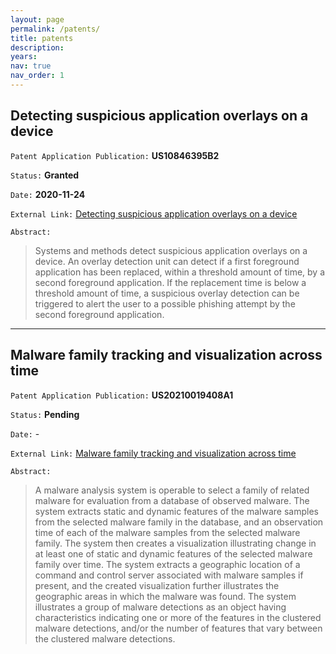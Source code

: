 ```yaml
---
layout: page
permalink: /patents/
title: patents
description: 
years: 
nav: true
nav_order: 1
---
```

<!-- _pages/publications.md -->
## Detecting suspicious application overlays on a device
`Patent Application Publication:` **US10846395B2**

`Status:` **Granted**

`Date:`  **2020-11-24**

`External Link:` [Detecting suspicious application overlays on a device](https://patents.google.com/patent/US10846395B2/en?inventor=Nikolaos%20Chrysaidos)

`Abstract:`

> Systems and methods detect suspicious application overlays on a device. An overlay detection unit can detect if a first foreground application has been replaced, within a threshold amount of time, by a second foreground application. If the replacement time is below a threshold amount of time, a suspicious overlay detection can be triggered to alert the user to a possible phishing attempt by the second foreground application.

---

## Malware family tracking and visualization across time
`Patent Application Publication:` **US20210019408A1**

`Status:` **Pending**

`Date:`  -

`External Link:` [Malware family tracking and visualization across time](https://patents.google.com/patent/US20210019408A1/en?inventor=Nikolaos+Chrysaidos)

`Abstract:`

> A malware analysis system is operable to select a family of related malware for evaluation from a database of observed malware. The system extracts static and dynamic features of the malware samples from the selected malware family in the database, and an observation time of each of the malware samples from the selected malware family. The system then creates a visualization illustrating change in at least one of static and dynamic features of the selected malware family over time. The system extracts a geographic location of a command and control server associated with malware samples if present, and the created visualization further illustrates the geographic areas in which the malware was found. The system illustrates a group of malware detections as an object having characteristics indicating one or more of the features in the clustered malware detections, and/or the number of features that vary between the clustered malware detections.
